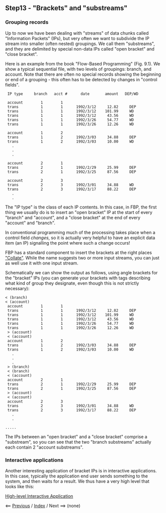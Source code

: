 
<link rel="stylesheet" type="text/css" href="../style.css">

## Step13 - "Brackets" and "substreams"

### Grouping records

Up to now we have been dealing with "streams" of data chunks called "Information Packets" (IPs), but very often we want to subdivide the IP stream into smaller (often nested) groupings.  We call them "substreams", and they are delimited by special non-data IPs called "open bracket" and "close bracket".

Here is an example from the book "Flow-Based Programming" (Fig. 9.1).  We show a typical sequential file, with two levels of groupings: branch, and account.  Note that there are often no special records showing the beginning or end of a grouping - this often has to be detected by changes in "control fields".

```
 IP type     branch   acct #      date       amount   DEP/WD

 account        1        1
 trans          1        1      1992/3/12     12.82     DEP
 trans          1        1      1992/3/12    101.99     WD
 trans          1        1      1992/3/12     43.56     WD
 trans          1        1      1992/3/26     54.77     WD
 trans          1        1      1992/3/26     12.26     WD
 
 account        1        2
 trans          1        2      1992/3/03     34.88     DEP
 trans          1        2      1992/3/03     10.00     WD
   . 
   .
   .
     
 account        2        1
 trans          2        1      1992/2/29     25.99     DEP
 trans          2        1      1992/3/25     87.56     DEP

 account        2        3
 trans          2        3      1992/3/01     34.88     WD
 trans          2        3      1992/3/17     88.22     DEP
   .
   .
```

The "IP type" is the class of each IP contents.  In this case, in FBP, the first thing we usually do is to insert an "open bracket" IP at the start of every "branch" and "account", and a "close bracket" at the end of every "account" and "branch".  

In conventional programming much of the processing takes place when a control field *changes*, so it is actually very helpful to have an explicit data item (an IP) signalling the point where such a change occurs!

FBP has a standard component to insert the brackets at the right places ["Collate"](https://github.com/jpaulm/javafbp/blob/master/src/main/java/com/jpaulmorrison/fbp/core/components/misc/Collate.java). While the name suggests two or more input streams, you can just as well use it with one input stream.

Schematically we can show the output as follows, using angle brackets for the "bracket" IPs (you can generate your brackets with tags describing what kind of group they designate, even though this is not strictly necessary): 

```
< (branch)
< (account)
 account        1        1
 trans          1        1      1992/3/12     12.82     DEP
 trans          1        1      1992/3/12    101.99     WD
 trans          1        1      1992/3/12     43.56     WD
 trans          1        1      1992/3/26     54.77     WD
 trans          1        1      1992/3/26     12.26     WD
 > (account)
 < (account)
 account        1        2
 trans          1        2      1992/3/03     34.88     DEP
 trans          1        2      1992/3/03     10.00     WD
   . 
   .
   .
 > (branch)
 < (branch)
 < (account)
 account        2        1
 trans          2        1      1992/2/29     25.99     DEP
 trans          2        1      1992/3/25     87.56     DEP
 > (account)
 < (account)
 account        2        3
 trans          2        3      1992/3/01     34.88     WD
 trans          2        3      1992/3/17     88.22     DEP
   .
   .

.....
```

The IPs between an "open bracket" and a "close bracket" comprise a "substream", so you can see that the two "branch substreams" actually each contain 2 "account substreams".

### Interactive applications

Another interesting application of bracket IPs is in interactive applications.  In this case, typically the application end user sends something to the system, and then waits for a result.  We thus have a very high level that looks like this:

[High-level Interactive Application](../Step13/Step13-1.png)

<span class=middle> &lt;== <a href="../Step12/">  Previous</a> / <a href="https://github.com/jpaulm/fbp-tutorial-filter-file/"> Index</a> /  Next ==&gt; (none)</span>
